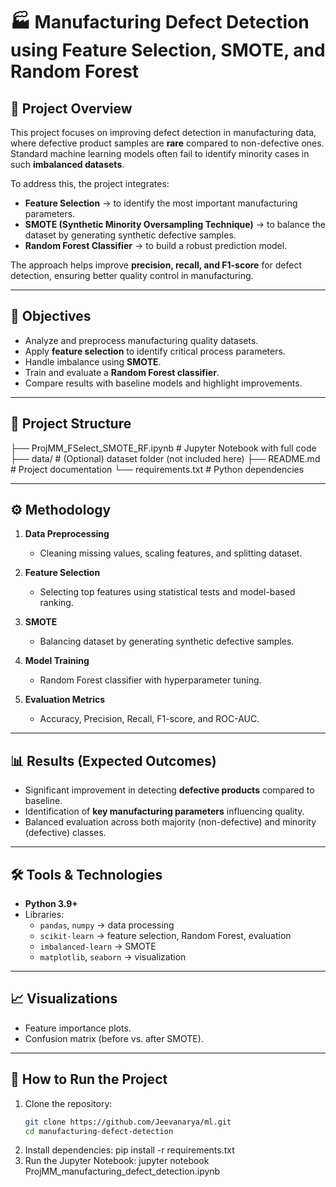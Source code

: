 # 🏭 Manufacturing Defect Detection using Feature Selection, SMOTE, and Random Forest  

## 📌 Project Overview  
This project focuses on improving defect detection in manufacturing data, where defective product samples are **rare** compared to non-defective ones. Standard machine learning models often fail to identify minority cases in such **imbalanced datasets**.  

To address this, the project integrates:  
- **Feature Selection** → to identify the most important manufacturing parameters.  
- **SMOTE (Synthetic Minority Oversampling Technique)** → to balance the dataset by generating synthetic defective samples.  
- **Random Forest Classifier** → to build a robust prediction model.  

The approach helps improve **precision, recall, and F1-score** for defect detection, ensuring better quality control in manufacturing.  

---

## 🎯 Objectives  
- Analyze and preprocess manufacturing quality datasets.  
- Apply **feature selection** to identify critical process parameters.  
- Handle imbalance using **SMOTE**.  
- Train and evaluate a **Random Forest classifier**.  
- Compare results with baseline models and highlight improvements.  

---

## 📂 Project Structure  
├── ProjMM_FSelect_SMOTE_RF.ipynb # Jupyter Notebook with full code
├── data/ # (Optional) dataset folder (not included here)
├── README.md # Project documentation
└── requirements.txt # Python dependencies


---

## ⚙️ Methodology  
1. **Data Preprocessing**  
   - Cleaning missing values, scaling features, and splitting dataset.  

2. **Feature Selection**  
   - Selecting top features using statistical tests and model-based ranking.  

3. **SMOTE**  
   - Balancing dataset by generating synthetic defective samples.  

4. **Model Training**  
   - Random Forest classifier with hyperparameter tuning.  

5. **Evaluation Metrics**  
   - Accuracy, Precision, Recall, F1-score, and ROC-AUC.  

---

## 📊 Results (Expected Outcomes)  
- Significant improvement in detecting **defective products** compared to baseline.  
- Identification of **key manufacturing parameters** influencing quality.  
- Balanced evaluation across both majority (non-defective) and minority (defective) classes.  

---

## 🛠️ Tools & Technologies  
- **Python 3.9+**  
- Libraries:  
  - `pandas`, `numpy` → data processing  
  - `scikit-learn` → feature selection, Random Forest, evaluation  
  - `imbalanced-learn` → SMOTE  
  - `matplotlib`, `seaborn` → visualization  

---

## 📈 Visualizations  
- Feature importance plots.  
- Confusion matrix (before vs. after SMOTE).  

---

## 🚀 How to Run the Project  
1. Clone the repository:  
   ```bash
   git clone https://github.com/Jeevanarya/ml.git
   cd manufacturing-defect-detection
2. Install dependencies:
    pip install -r requirements.txt
3. Run the Jupyter Notebook:
    jupyter notebook ProjMM_manufacturing_defect_detection.ipynb

